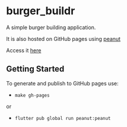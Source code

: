 # burger_buildr

A simple burger building application.

It is also hosted on GitHub pages using [peanut](https://pub.dev/packages/peanut)

Access it [here](https://martinloesethjensen.github.io/burger_buildr/)

## Getting Started

To generate and publish to GitHub pages use: 

- `make gh-pages`

or 

- `flutter pub global run peanut:peanut`
